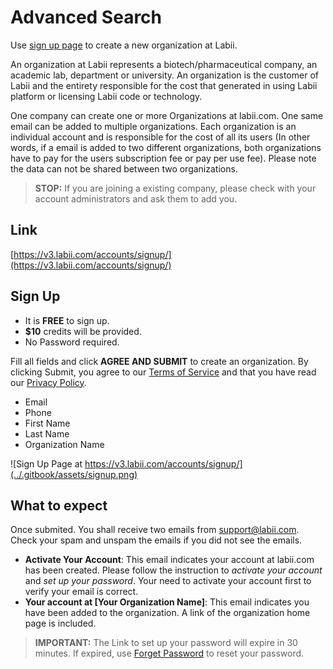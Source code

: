 # Advanced Search

Use [sign up page](https://v3.labii.com/accounts/signup/) to create a new organization at Labii.

An organization at Labii represents a biotech/pharmaceutical company, an academic lab, department or university. An organization is the customer of Labii and the entirety responsible for the cost that generated in using Labii platform or licensing Labii code or technology.

One company can create one or more Organizations at labii.com. One same email can be added to multiple organizations. Each organization is an individual account and is responsible for the cost of all its users \(In other words, if a email is added to two different organizations, both organizations have to pay for the users subscription fee or pay per use fee\). Please note the data can not be shared between two organizations.

> **STOP:** If you are joining a existing company, please check with your account administrators and ask them to add you.

## Link

[https://v3.labii.com/accounts/signup/](https://v3.labii.com/accounts/signup/)

## Sign Up

* It is **FREE** to sign up.
* **$10** credits will be provided.
* No Password required.

Fill all fields and click **AGREE AND SUBMIT** to create an organization. By clicking Submit, you agree to our [Terms of Service](http://www.labii.com/terms-of-service/) and that you have read our [Privacy Policy](https://www.labii.com/privacy-policy/).

* Email
* Phone
* First Name
* Last Name
* Organization Name

![Sign Up Page at https://v3.labii.com/accounts/signup/](../.gitbook/assets/signup.png)

## What to expect

Once submited. You shall receive two emails from support@labii.com. Check your spam and unspam the emails if you did not see the emails.

* **Activate Your Account**: This email indicates your account at labii.com has been created. Please follow the instruction to _activate your account_ and _set up your password_. Your need to activate your account first to verify your email is correct.
* **Your account at \[Your Organization Name\]**: This email indicates you have been added to the organization. A link of the organization home page is included.

> **IMPORTANT:** The Link to set up your password will expire in 30 minutes. If expired, use [Forget Password](https://v3.labii.com/accounts/forgetpassword/) to reset your password.


